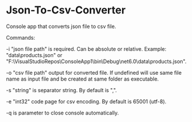 # Json-To-Csv-Converter
Console app that converts json file to csv file.

Commands:

-i "json file path" is required. Can be absolute or relative. Example: "data\products.json" or "F:\VisualStudioRepos\ConsoleApp1\bin\Debug\net6.0\data\products.json".

-o "csv file path" output for converted file. If undefined will use same file name as input file and be created at same folder as executable.

-s "string" is separator string. By default is ",".

-e "int32" code page for csv encoding. By default is 65001 (utf-8).

-q is parameter to close console automatically.
